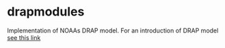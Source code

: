 # drapmodules
Implementation of NOAAs DRAP model.
For an introduction of DRAP model [see this link](https://www.swpc.noaa.gov/content/global-d-region-absorption-prediction-documentation)
